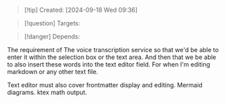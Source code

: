 
>[!tip] Created: [2024-09-18 Wed 09:36]

>[!question] Targets: 

>[!danger] Depends: 

The requirement of The voice transcription service so that we'd be able to enter it within the selection box or the text area. And then that we be able to also insert these words into the text editor field. For when I'm editing markdown or any other text file.

Text editor must also cover frontmatter display and editing.
Mermaid diagrams.
ktex math output.